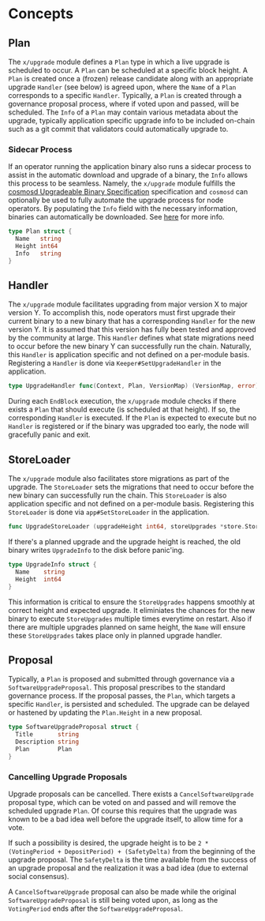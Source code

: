 # Concepts

## Plan

The `x/upgrade` module defines a `Plan` type in which a live upgrade is scheduled
to occur. A `Plan` can be scheduled at a specific block height.
A `Plan` is created once a (frozen) release candidate along with an appropriate upgrade
`Handler` (see below) is agreed upon, where the `Name` of a `Plan` corresponds to a
specific `Handler`. Typically, a `Plan` is created through a governance proposal
process, where if voted upon and passed, will be scheduled. The `Info` of a `Plan`
may contain various metadata about the upgrade, typically application specific
upgrade info to be included on-chain such as a git commit that validators could
automatically upgrade to.

### Sidecar Process

If an operator running the application binary also runs a sidecar process to assist
in the automatic download and upgrade of a binary, the `Info` allows this process to
be seamless. Namely, the `x/upgrade` module fulfills the
[cosmosd Upgradeable Binary Specification](https://github.com/regen-network/cosmosd#upgradeable-binary-specification)
specification and `cosmosd` can optionally be used to fully automate the upgrade
process for node operators. By populating the `Info` field with the necessary information,
binaries can automatically be downloaded. See [here](https://github.com/regen-network/cosmosd#auto-download)
for more info.

```go
type Plan struct {
  Name   string
  Height int64
  Info   string
}
```

## Handler

The `x/upgrade` module facilitates upgrading from major version X to major version Y. To
accomplish this, node operators must first upgrade their current binary to a new
binary that has a corresponding `Handler` for the new version Y. It is assumed that
this version has fully been tested and approved by the community at large. This
`Handler` defines what state migrations need to occur before the new binary Y
can successfully run the chain. Naturally, this `Handler` is application specific
and not defined on a per-module basis. Registering a `Handler` is done via
`Keeper#SetUpgradeHandler` in the application.

```go
type UpgradeHandler func(Context, Plan, VersionMap) (VersionMap, error)
```

During each `EndBlock` execution, the `x/upgrade` module checks if there exists a
`Plan` that should execute (is scheduled at that height). If so, the corresponding
`Handler` is executed. If the `Plan` is expected to execute but no `Handler` is registered
or if the binary was upgraded too early, the node will gracefully panic and exit.

## StoreLoader

The `x/upgrade` module also facilitates store migrations as part of the upgrade. The
`StoreLoader` sets the migrations that need to occur before the new binary can
successfully run the chain. This `StoreLoader` is also application specific and
not defined on a per-module basis. Registering this `StoreLoader` is done via
`app#SetStoreLoader` in the application.

```go
func UpgradeStoreLoader (upgradeHeight int64, storeUpgrades *store.StoreUpgrades) baseapp.StoreLoader
```

If there's a planned upgrade and the upgrade height is reached, the old binary writes `UpgradeInfo` to the disk before panic'ing.

```go
type UpgradeInfo struct {
  Name    string
  Height  int64
}
```

This information is critical to ensure the `StoreUpgrades` happens smoothly at correct height and
expected upgrade. It eliminiates the chances for the new binary to execute `StoreUpgrades` multiple
times everytime on restart. Also if there are multiple upgrades planned on same height, the `Name`
will ensure these `StoreUpgrades` takes place only in planned upgrade handler.

## Proposal

Typically, a `Plan` is proposed and submitted through governance via a `SoftwareUpgradeProposal`.
This proposal prescribes to the standard governance process. If the proposal passes,
the `Plan`, which targets a specific `Handler`, is persisted and scheduled. The
upgrade can be delayed or hastened by updating the `Plan.Height` in a new proposal.

```go
type SoftwareUpgradeProposal struct {
  Title       string
  Description string
  Plan        Plan
}
```

### Cancelling Upgrade Proposals

Upgrade proposals can be cancelled. There exists a `CancelSoftwareUpgrade` proposal
type, which can be voted on and passed and will remove the scheduled upgrade `Plan`.
Of course this requires that the upgrade was known to be a bad idea well before the
upgrade itself, to allow time for a vote.

If such a possibility is desired, the upgrade height is to be
`2 * (VotingPeriod + DepositPeriod) + (SafetyDelta)` from the beginning of the
upgrade proposal. The `SafetyDelta` is the time available from the success of an
upgrade proposal and the realization it was a bad idea (due to external social consensus).

A `CancelSoftwareUpgrade` proposal can also be made while the original
`SoftwareUpgradeProposal` is still being voted upon, as long as the `VotingPeriod`
ends after the `SoftwareUpgradeProposal`.
